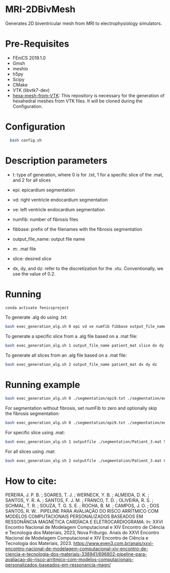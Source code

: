 # MRI-2DBivMesh
Generates 2D biventricular mesh from MRI to electrophysiology simulators.

# Pre-Requisites

  - FEniCS 2019.1.0
  - Gmsh
  - meshio
  - h5py 
  - Scipy
  - CMake
  - VTK (libvtk7-dev)
  - [hexa-mesh-from-VTK](https://github.com/rsachetto/hexa-mesh-from-VTK.git): This repository is necessary for the generation of hexahedral meshes from VTK files. It will be cloned during the Configuration.
  
# Configuration
  ```sh
    bash config.sh
  ```

# Description parameters
  - t: type of generation, where 0 is for .txt, 1 for a specific slice of the .mat, and 2 for all slices

  - epi: epicardium segmentation

  - vd: right ventricle endocardium segmentation

  - ve: left ventricle endocardium segmentation

  - numfib: number of fibrosis files

  - fibbase: prefix of the filenames with the fibrosis segmentation
  
  - output_file_name: output file name

  - m: .mat file

  - slice: desired slice

  - dx, dy, and dz: refer to the discretization for the .vtu. Conventionally, we use the value of 0.2.
# Running


```sh
conda activate fenicsproject
```
To generate .alg do using .txt:
```sh
bash exec_generation_alg.sh 0 epi vd ve numfib fibbase output_file_name dx dy dz
```
To generate a specific slice from a .alg file based on a .mat file:
```sh
bash exec_generation_alg.sh 1 output_file_name patient_mat slice dx dy dz
```
To generate all slices from an .alg file based on a .mat file:
```sh
bash exec_generation_alg.sh 2 output_file_name patient_mat dx dy dz
```

# Running example
```sh
bash exec_generation_alg.sh 0 ./segmentation/epi9.txt ./segmentation/endoVD9.txt ./segmentation/endoVE9.txt 3 ./segmentation/fibr9_ output_file 0.2 0.2 0.2
```
For segmentation without fibrosis, set numFib to zero and optionally skip the fibrosis segmentation:
```sh
bash exec_generation_alg.sh 0 ./segmentation/epi9.txt ./segmentation/endoVD9.txt ./segmentation/endoVE9.txt 0 output_file 0.2 0.2 0.2
```
For specific slice using .mat:
```sh
bash exec_generation_alg.sh 1 outputfile ./segmentation/Patient_3.mat 5 0.2 0.2 0.2
```
For all slices using .mat:
```sh
bash exec_generation_alg.sh 2 outputfile ./segmentation/Patient_3.mat 0.2 0.2 0.2
```

# How to cite:

PEREIRA, J. P. B. ; SOARES, T. J. ; WERNECK, Y. B. ; ALMEIDA, D. K. ; SANTOS, Y. R. A. ; SANTOS, F. J. M. ; FRANCO, T. D. ; OLIVEIRA, R. S. ; SCHMAL, T. R. ; SOUZA, T. G. S. E. ; ROCHA, B. M. ; CAMPOS, J. O. ; DOS SANTOS, R. W. . PIPELINE PARA AVALIAÇÃO DO RISCO ARRÍTMICO COM MODELOS COMPUTACIONAIS PERSONALIZADOS BASEADOS EM RESSONÂNCIA MAGNÉTICA CARDÍACA E ELETROCARDIOGRAMA. In: XXVI Encontro Nacional de Modelagem Computacional e XIV Encontro de Ciência e Tecnologia dos Materiais, 2023, Nova Friburgo. Anais do XXVI Encontro Nacional de Modelagem Computacional e XIV Encontro de Ciência e Tecnologia dos Materiais, 2023.
https://www.even3.com.br/anais/xxvi-encontro-nacional-de-modelagem-computacional-xiv-encontro-de-ciencia-e-tecnologia-dos-materiais-338941/696802-pipeline-para-avaliacao-do-risco-arritmico-com-modelos-computacionais-personalizados-baseados-em-ressonancia-magn/
